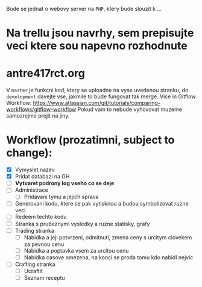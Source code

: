 Bude se jednat o webovy server na `PHP`, ktery bude slouzit k ...

# Na trellu jsou navrhy, sem prepisujte veci ktere sou napevno rozhodnute

# antre417rct.org
V `master` je funkcni kod, ktery se uploadne na vyse uvedenou stranku, do `development` davejte vse, jakmile to bude fungovat tak merge. Vice in Gitflow Workflow: https://www.atlassian.com/git/tutorials/comparing-workflows/gitflow-workflow
Pokud vam to nebude vyhovovat muzeme samozrejme prejit na jiny.

# Workflow (prozatimni, subject to change):
* [x] Vymyslet nazev
* [x] Pridat databazi na GH
* [ ] **Vytvaret podrony log vseho co se deje**
* [ ] Administrace
  * [ ] Pridavani tymu a jejich sprava
* [ ] Generovani kodu, ktere se pak vytisknou a budou symbolizovat ruzne veci
* [ ] Redeem techto kodu
* [ ] Stranka s prubeznymi vysledky a ruzne statisky, grafy
* [ ] Trading stranka
  * [ ] Nabidka a jeji potvrzeni, odmitnuti, zmena ceny s urcitym clovekem za pevnou cenu
  * [ ] Nabidka a poptavka vsem za urcitou cenu
  * [ ] Nabidka casove omezena, na konci se proda tomu kdo nabidl nejvic
* [ ] Crafting stranka
  * [ ] Ucraftit
  * [ ] Seznam receptu
